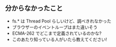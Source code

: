 ## 分からなかったこと
* fs.* は Thread Pool らしいけど、調べきれなかった
* ブラウザーのイベントループはまた違いそう
* ECMA-262 でどこまで定義されているのかな?
* このあたり知っている人がいたら教えてください!
